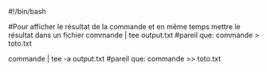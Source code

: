 #!/bin/bash

#Pour afficher le résultat de la commande et en même temps mettre le résultat dans un fichier
commande | tee output.txt
#pareil que:
commande > toto.txt

commande | tee -a output.txt
#pareil que:
commande >> toto.txt
